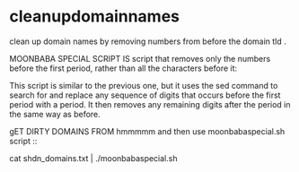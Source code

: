 # cleanupdomainnames
clean up domain names by removing numbers from before the domain tld .

MOONBABA SPECIAL SCRIPT IS  script that removes only the numbers
before the first period, rather than all the characters before it:

This script is similar to the previous one, but it uses the sed 
command to search for and replace any sequence of digits that occurs before 
the first period with a period. 
It then removes any remaining digits after the period in the same way as before.

gET DIRTY DOMAINS FROM hmmmmm and then use moonbabaspecial.sh script ::

cat shdn_domains.txt | ./moonbabaspecial.sh
